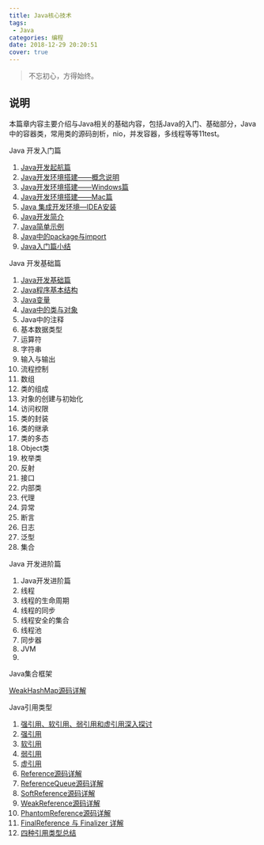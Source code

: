 ```yaml
---
title: Java核心技术
tags: 
 - Java
categories: 编程
date: 2018-12-29 20:20:51
cover: true
---
```


> 不忘初心，方得始终。

## 说明

本篇章内容主要介绍与Java相关的基础内容，包括Java的入门、基础部分，Java中的容器类，常用类的源码剖析，nio，并发容器，多线程等等11test。

<LabelBlock>Java 开发入门篇  </LabelBlock>

1. [Java开发起航篇](../java/introduction/java-started.html)
2. [Java开发环境搭建——概念说明](../java/introduction/java-environment.html)
3. [Java开发环境搭建——Windows篇](../java/introduction/java-environment-windows.html)
4. [Java开发环境搭建——Mac篇](../java/introduction/java-environment-mac.html)
5. [Java 集成开发环境—IDEA安装](../java/introduction/java-ide.html)
6. [Java开发简介](../java/introduction/java-introduction.html)
7. [Java简单示例](../java/introduction/java-simple-example.html)
8. [Java中的package与import](../java/introduction/java-package.html)
9. [Java入门篇小结](../java/introduction/java-primer-conclusion.html)

<LabelBlock>Java 开发基础篇  </LabelBlock>

1. [Java开发基础篇](../java/basic/java-basic.html)
2. [Java程序基本结构](../java/basic/java-simple-structure.html)
3. [Java变量](../java/basic/java-variable.html)
4. [Java中的类与对象](../java/basic/java-class.html)
5. Java中的注释
6. 基本数据类型
7. 运算符
8. 字符串
9. 输入与输出
10. 流程控制
11. 数组
12. 类的组成
13. 对象的创建与初始化
14. 访问权限
15. 类的封装
16. 类的继承
17. 类的多态
18. Object类
19. 枚举类
20. 反射
21. 接口
22. 内部类
23. 代理
24. 异常
25. 断言
26. 日志
27. 泛型
28. 集合

<LabelBlock>Java 开发进阶篇  </LabelBlock>

1. Java开发进阶篇
2. 线程
3. 线程的生命周期
4. 线程的同步
5. 线程安全的集合
6. 线程池
7. 同步器
8. JVM
9. 

<LabelBlock>Java集合框架  </LabelBlock>

[WeakHashMap源码详解](../java/collections/weakhashmap-code-detail.html)

<LabelBlock>Java引用类型  </LabelBlock>

1. [强引用、软引用、弱引用和虚引用深入探讨](../java/reference/four-kinds-of-reference.html)
2. [强引用](../java/reference/strong-reference.html)
3. [软引用](../java/reference/soft-reference.html)
4. [弱引用](../java/reference/weak-reference.html)
5. [虚引用](../java/reference/phantom-reference.html)
6. [Reference源码详解](../java/reference/reference-code-detail.html)
7. [ReferenceQueue源码详解](../java/reference/reference-queue-code-detail.html)
8. [SoftReference源码详解](../java/reference/soft-reference-code-detail.html)
9. [WeakReference源码详解](../java/reference/weak-reference-code-detail.html)
10. [PhantomReference源码详解](../java/reference/phantom-reference-code-detail.html)
11. [FinalReference 与 Finalizer 详解](../java/reference/final-reference-code-detail.html)
12. [四种引用类型总结](../java/reference/reference-summary.html)
